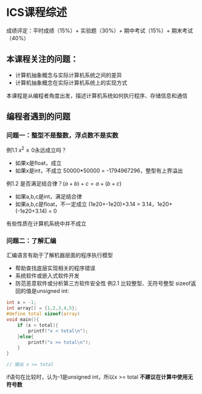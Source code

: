 # ICS课程综述

成绩评定：平时成绩（15%）+ 实验题（30%）+ 期中考试（15%）+ 期末考试（40%）

## 本课程关注的问题：
- 计算机抽象概念与实际计算机系统之间的差异
- 计算机抽象概念在实际计算机系统上的实现方式

本课程是从编程者角度出发，描述计算机系统如何执行程序、存储信息和通信

## 编程者遇到的问题
### 问题一：整型不是整数，浮点数不是实数
例1.1 $x^2 ≥ 0$永远成立吗？
- 如果x是float，成立
- 如果x是int，不成立 50000*50000 = -1794967296，整型有上界溢出

例1.2 是否满足结合律？$(a+b)+c = a+(b+c)$
- 如果a,b,c是int，满足结合律
- 如果a,b,c是float，不一定成立 (1e20+-1e20)+3.14 = 3.14，1e20+(-1e20+3.14) = 0

有些性质在计算机系统中并不成立

### 问题二：了解汇编
汇编语言有助于了解机器层面的程序执行模型
- 帮助查找底层实现相关的程序错误
- 系统软件或嵌入式软件开发
- 防范恶意软件或分析第三方软件安全性
例2.1 比较整型、无符号整型
sizeof返回的值是unsigned int:
```c
int x = -1;
int array[] = {1,2,3,4,5};
#define total sizeof(array)
void main(){
    if (x < total){
        printf("x < total\n"); 
    }else{
        printf("x >= total\n");
    }
}

// 输出 x >= total
```
if语句在比较时，认为-1是unsigned int，所以x >= total
**不建议在计算中使用无符号数**

